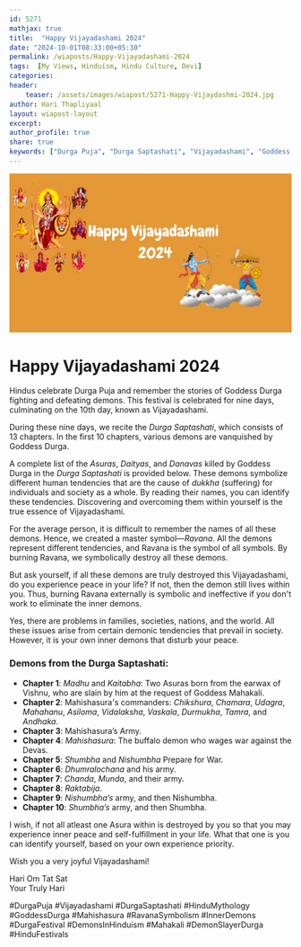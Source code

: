 ```yaml
---        
id: 5271
mathjax: true        
title:  "Happy Vijayadashami 2024"        
date: "2024-10-01T08:33:00+05:30"        
permalink: /wiaposts/Happy-Vijayadashami-2024
tags:  [My Views, Hinduism, Hindu Culture, Devi]         
categories:  
header:        
    teaser: /assets/images/wiapost/5271-Happy-Vijaydashmi-2024.jpg               
author: Hari Thapliyaal        
layout: wiapost-layout        
excerpt:        
author_profile: true        
share: true
keywords: ["Durga Puja", "Durga Saptashati", "Vijayadashami", "Goddess Durga", "demons in Durga Saptashati", "Asuras in Hindu mythology", "symbolism of Ravana", "overcoming inner demons", "Mahishasura", "Shumbha and Nishumbha", "Madhu and Kaitabha", "Durga Puja festival", "Durga's victory over demons", "Hindu festival of Durga Puja", "demons representing human tendencies"]  
--- 
```


![Happy Vijayadashami 2024](/assets/images/wiapost/5271-Happy-Vijaydashmi-2024.jpg)

# Happy Vijayadashami 2024

Hindus celebrate Durga Puja and remember the stories of Goddess Durga fighting and defeating demons. This festival is celebrated for nine days, culminating on the 10th day, known as Vijayadashami. 

During these nine days, we recite the *Durga Saptashati*, which consists of 13 chapters. In the first 10 chapters, various demons are vanquished by Goddess Durga.

A complete list of the *Asuras*, *Daityas*, and *Danavas* killed by Goddess Durga in the *Durga Saptashati* is provided below. These demons symbolize different human tendencies that are the cause of *dukkha* (suffering) for individuals and society as a whole. By reading their names, you can identify these tendencies. Discovering and overcoming them within yourself is the true essence of Vijayadashami.

For the average person, it is difficult to remember the names of all these demons. Hence, we created a master symbol—*Ravana*. All the demons represent different tendencies, and Ravana is the symbol of all symbols. By burning Ravana, we symbolically destroy all these demons.

But ask yourself, if all these demons are truly destroyed this Vijayadashami, do you experience peace in your life? If not, then the demon still lives within you. Thus, burning Ravana externally is symbolic and ineffective if you don't work to eliminate the inner demons.

Yes, there are problems in families, societies, nations, and the world. All these issues arise from certain demonic tendencies that prevail in society. However, it is your own inner demons that disturb your peace.

### Demons from the Durga Saptashati:

- **Chapter 1**: *Madhu* and *Kaitabha*: Two Asuras born from the earwax of Vishnu, who are slain by him at the request of Goddess Mahakali.
- **Chapter 2**: Mahishasura's commanders: *Chikshura*, *Chamara*, *Udagra*, *Mahahanu*, *Asiloma*, *Vidalaksha*, *Vaskala*, *Durmukha*, *Tamra*, and *Andhaka*.
- **Chapter 3**: Mahishasura’s Army.
- **Chapter 4**: *Mahishasura*: The buffalo demon who wages war against the Devas.
- **Chapter 5**: *Shumbha* and *Nishumbha* Prepare for War.
- **Chapter 6**: *Dhumralochana* and his army.
- **Chapter 7**: *Chanda*, *Munda*, and their army.
- **Chapter 8**: *Raktabija*.
- **Chapter 9**: *Nishumbha’s* army, and then Nishumbha.
- **Chapter 10**: *Shumbha’s* army, and then Shumbha.

I wish, if not all atleast one Asura within is destroyed by you so that you may experience inner peace and self-fulfillment in your life. What that one is you can identify yourself, based on your own experience priority.

Wish you a very joyful Vijayadashami!

Hari Om Tat Sat  
Your Truly Hari 


#DurgaPuja #Vijayadashami #DurgaSaptashati #HinduMythology #GoddessDurga #Mahishasura #RavanaSymbolism #InnerDemons #DurgaFestival #DemonsInHinduism #Mahakali #DemonSlayerDurga #HinduFestivals 



